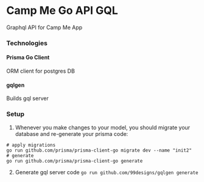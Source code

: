 # Camp Me Go API GQL
Graphql API for Camp Me App

### Technologies
#### Prisma Go Client
ORM client for postgres DB
#### gqlgen
Builds gql server

### Setup

1. Whenever you make changes to your model, you should migrate your database and re-generate your prisma code:
```
# apply migrations
go run github.com/prisma/prisma-client-go migrate dev --name "init2"
# generate
go run github.com/prisma/prisma-client-go generate
```
2. Generate gql server code
`go run github.com/99designs/gqlgen generate`
